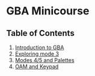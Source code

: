 GBA Minicourse
==============

Table of Contents
-----------------

1. [Introduction to GBA](0_intro)
2. [Exploring mode 3](1_mode3)
3. [Modes 4/5 and Palettes](2_modes_4_5)
4. [OAM and Keypad](3_oam)


